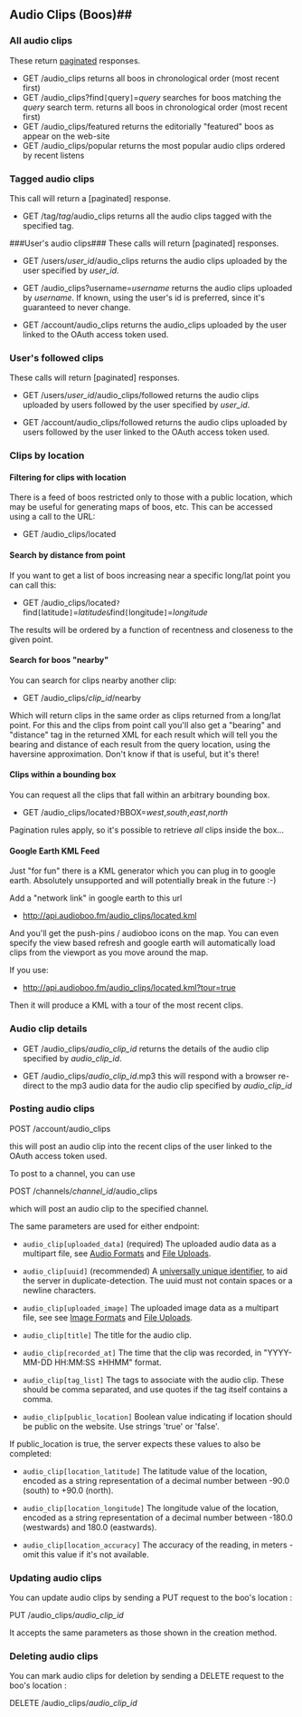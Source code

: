 ## Audio Clips (Boos)##

### All audio clips ###

These return [paginated](https://github.com/audioboo/api/blob/master/sections/pagination.md) responses.

 * GET /audio_clips
  returns all boos in chronological order (most recent first)
 * GET /audio_clips?find`[`query`]`=*query*
  searches for boos matching the *query* search term.
  returns all boos in chronological order (most recent first)
 * GET /audio_clips/featured
  returns the editorially "featured" boos as appear on the web-site
 * GET /audio_clips/popular
  returns the most popular audio clips ordered by recent listens

### Tagged audio clips ###
This call will return a [paginated] response.

 * GET /tag/*tag*/audio_clips
  returns all the audio clips tagged with the specified tag.
  
###User's audio clips###
These calls will return [paginated] responses.

 * GET /users/*user_id*/audio_clips
  returns the audio clips uploaded by the user specified by *user_id*.

 * GET /audio_clips?username=*username*
  returns the audio clips uploaded by *username*.  If known, using the user's id is preferred, since it's guaranteed to never change.

 * GET /account/audio_clips 
  returns the audio_clips uploaded by the user linked to the OAuth access token used.

### User's followed clips ###
These calls will return [paginated] responses.

 * GET /users/*user_id*/audio_clips/followed
  returns the audio clips uploaded by users followed by the user specified by *user_id*.

 * GET /account/audio_clips/followed
  returns the audio clips uploaded by users followed by the user linked to the OAuth access token used.

### Clips by location ###

#### Filtering for clips with location ####
There is a feed of boos restricted only to those with a public location, which may be useful for generating maps of boos, etc.
This can be accessed using a call to the URL:

 * GET /audio_clips/located

#### Search by distance from point ####
If you want to get a list of boos increasing near a specific long/lat point you can call this:

 * GET /audio_clips/located`?`find`[`latitude`]`=*latitude*`&`find`[`longitude`]`=*longitude*

The results will be ordered by a function of recentness and closeness to the given point.

#### Search for boos "nearby" ####
You can search for clips nearby another clip:

 * GET /audio_clips/*clip_id*/nearby

Which will return clips in the same order as clips returned from a long/lat point. For this and the clips from point call you'll also get a "bearing" and "distance" tag in the returned XML for each result which will tell you the bearing and distance of each result from the query location, using the haversine approximation. Don't know if that is useful, but it's there!

#### Clips within a bounding box ####
You can request all the clips that fall within an arbitrary bounding box.

 * GET /audio_clips/located`?`BBOX=*west*,*south*,*east*,*north*

Pagination rules apply, so it's possible to retrieve *all* clips inside the box...

#### Google Earth KML Feed ####

Just "for fun" there is a KML generator which you can plug in to google earth. Absolutely unsupported and will potentially break in the future :-)

Add a "network link" in google earth to this url

 * http://api.audioboo.fm/audio_clips/located.kml

And you'll get the push-pins / audioboo icons on the map. You can even specify the view based refresh and google earth will automatically load clips from the viewport as you move around the map.

If you use:

 * http://api.audioboo.fm/audio_clips/located.kml?tour=true

Then it will produce a KML with a tour of the most recent clips.

### Audio clip details ###

 * GET /audio_clips/*audio_clip_id*
  returns the details of the audio clip specified by *audio_clip_id*.

 * GET /audio_clips/*audio_clip_id*.mp3
  this will respond with a browser re-direct to the mp3 audio data for the audio clip specified by *audio_clip_id*

### Posting audio clips ###

POST /account/audio_clips

this will post an audio clip into the recent clips of the user linked to the OAuth access token used.

To post to a channel, you can use 

POST /channels/*channel_id*/audio_clips

which will post an audio clip to the specified channel.

The same parameters are used for either endpoint: 


 * `audio_clip[uploaded_data]` (required)
  The uploaded audio data as a multipart file, see [Audio Formats](https://github.com/audioboo/api/blob/master/sections/reference_index.md#Audio_Formats) and [File Uploads](https://github.com/audioboo/api/blob/master/sections/reference_index.md#File_Uploads).

 * `audio_clip[uuid]` (recommended)
  A [universally unique identifier](http://en.wikipedia.org/wiki/Universally_unique_identifier), to aid the server in duplicate-detection.  The uuid must not contain spaces or a newline characters.

 * `audio_clip[uploaded_image]`
  The uploaded image data as a multipart file, see see [Image Formats](https://github.com/audioboo/api/blob/master/sections/reference_index.md#Image_Formats) and [File Uploads](https://github.com/audioboo/api/blob/master/sections/reference_index.md#File_Uploads).

 * `audio_clip[title]`
  The title for the audio clip.

 * `audio_clip[recorded_at]` 
  The time that the clip was recorded, in "YYYY-MM-DD HH:MM:SS ±HHMM" format.

 * `audio_clip[tag_list]`
  The tags to associate with the audio clip. These should be comma separated, and use quotes if the tag itself contains a comma. 

 * `audio_clip[public_location]`
  Boolean value indicating if location should be public on the website. Use strings 'true' or 'false'.

If public_location is true, the server expects these values to also be completed:
 * `audio_clip[location_latitude]`
  The latitude value of the location, encoded as a string representation of a decimal number between -90.0 (south) to +90.0 (north).

 * `audio_clip[location_longitude]`
  The longitude value of the location, encoded as a string representation of a decimal number between -180.0 (westwards) and 180.0 (eastwards).

 * `audio_clip[location_accuracy]`
  The accuracy of the reading, in meters - omit this value if it's not available.

### Updating audio clips ###

You can update audio clips by sending a PUT request to the boo's location : 

PUT /audio_clips/*audio_clip_id*

It accepts the same parameters as those shown in the creation method.

### Deleting audio clips ###

You can mark audio clips for deletion by sending a DELETE request to the boo's location :

DELETE /audio_clips/*audio_clip_id*
